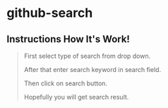 # github-search

## Instructions How It's Work!
>First select type of search from drop down.
>
>After that enter search keyword in search field.
>
>Then click on search button.
>
>Hopefully you will get search result.
